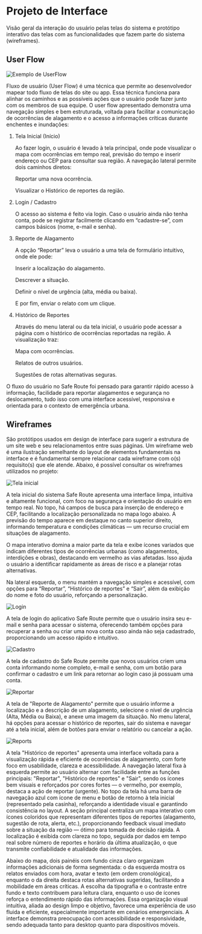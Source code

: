 
# Projeto de Interface

Visão geral da interação do usuário pelas telas do sistema e protótipo interativo das telas com as funcionalidades que fazem parte do sistema (wireframes).


## User Flow

![Exemplo de UserFlow](img/Slide1.PNG)

Fluxo de usuário (User Flow) é uma técnica que permite ao desenvolvedor mapear todo fluxo de telas do site ou app. Essa técnica funciona para alinhar os caminhos e as possíveis ações que o usuário pode fazer junto com os membros de sua equipe. O user flow apresentado demonstra uma navegação simples e bem estruturada, voltada para facilitar a comunicação de ocorrências de alagamento e o acesso a informações críticas durante enchentes e inundações:

1. Tela Inicial (Início)

   Ao fazer login, o usuário é levado à tela principal, onde pode visualizar o mapa com ocorrências em tempo real, previsão do tempo e inserir endereço ou CEP para consultar sua região.
    A navegação lateral permite dois caminhos diretos:

   Reportar uma nova ocorrência.

   Visualizar o Histórico de reportes da região.

3. Login / Cadastro

    O acesso ao sistema é feito via login. Caso o usuário ainda não tenha conta, pode se registrar facilmente clicando em “cadastre-se”, com campos básicos (nome, e-mail e senha).

4. Reporte de Alagamento

    A opção “Reportar” leva o usuário a uma tela de formulário intuitivo, onde ele pode:

   Inserir a localização do alagamento.

   Descrever a situação.

   Definir o nível de urgência (alta, média ou baixa).

   E por fim, enviar o relato com um clique.

5. Histórico de Reportes

    Através do menu lateral ou da tela inicial, o usuário pode acessar a página com o histórico de ocorrências reportadas na região.
    A visualização traz:

   Mapa com ocorrências.

   Relatos de outros usuários.

   Sugestões de rotas alternativas seguras.

O fluxo do usuário no Safe Route foi pensado para garantir rápido acesso à informação, facilidade para reportar alagamentos e segurança no deslocamento, tudo isso com uma interface acessível, responsiva e orientada para o contexto de emergência urbana.

## Wireframes

São protótipos usados em design de interface para sugerir a estrutura de um site web e seu relacionamentos entre suas páginas. Um wireframe web é uma ilustração semelhante do layout de elementos fundamentais na interface e é fundamental sempre relacionar cada wireframe com o(s) requisito(s) que ele atende. Abaixo, é possível consultar os wireframes utilizados no projeto:

![Tela inicial](img/tela_inicial.png)

A tela inicial do sistema Safe Route apresenta uma interface limpa, intuitiva e altamente funcional, com foco na segurança e orientação do usuário em tempo real. No topo, há campos de busca para inserção de endereço e CEP, facilitando a localização personalizada no mapa logo abaixo. A previsão do tempo aparece em destaque no canto superior direito, informando temperatura e condições climáticas — um recurso crucial em situações de alagamento.

O mapa interativo domina a maior parte da tela e exibe ícones variados que indicam diferentes tipos de ocorrências urbanas (como alagamentos, interdições e obras), destacando em vermelho as vias afetadas. Isso ajuda o usuário a identificar rapidamente as áreas de risco e a planejar rotas alternativas.

Na lateral esquerda, o menu mantém a navegação simples e acessível, com opções para “Reportar”, “Histórico de reportes” e “Sair”, além da exibição do nome e foto do usuário, reforçando a personalização.

![Login](img/login.png)

A tela de login do aplicativo Safe Route permite que o usuário insira seu e-mail e senha para acessar o sistema, oferecendo também opções para recuperar a senha ou criar uma nova conta caso ainda não seja cadastrado, proporcionando um acesso rápido e intuitivo.

![Cadastro](img/cadastro.png)

A tela de cadastro do Safe Route permite que novos usuários criem uma conta informando nome completo, e-mail e senha, com um botão para confirmar o cadastro e um link para retornar ao login caso já possuam uma conta.

![Reportar](img/reportar.png)

A tela de "Reporte de Alagamento" permite que o usuário informe a localização e a descrição de um alagamento, selecione o nível de urgência (Alta, Média ou Baixa), e anexe uma imagem da situação. No menu lateral, há opções para acessar o histórico de reportes, sair do sistema e navegar até a tela inicial, além de botões para enviar o relatório ou cancelar a ação.

![Reports](img/reports.png)

A tela "Histórico de reportes" apresenta uma interface voltada para a visualização rápida e eficiente de ocorrências de alagamento, com forte foco em usabilidade, clareza e acessibilidade. A navegação lateral fixa à esquerda permite ao usuário alternar com facilidade entre as funções principais: "Reportar", "Histórico de reportes" e "Sair", sendo os ícones bem visuais e reforçados por cores fortes — o vermelho, por exemplo, destaca a ação de reportar (urgente). No topo da tela há uma barra de navegação azul com ícone de menu e botão de retorno à tela inicial (representado pela casinha), reforçando a identidade visual e garantindo consistência no layout. A seção principal centraliza um mapa interativo com ícones coloridos que representam diferentes tipos de reportes (alagamento, sugestão de rota, alerta, etc.), proporcionando feedback visual imediato sobre a situação da região — ótimo para tomada de decisão rápida. A localização é exibida com clareza no topo, seguida por dados em tempo real sobre número de reportes e horário da última atualização, o que transmite confiabilidade e atualidade das informações.

Abaixo do mapa, dois painéis com fundo cinza claro organizam informações adicionais de forma segmentada: o da esquerda mostra os relatos enviados com hora, avatar e texto (em ordem cronológica), enquanto o da direita destaca rotas alternativas sugeridas, facilitando a mobilidade em áreas críticas. A escolha da tipografia e o contraste entre fundo e texto contribuem para leitura clara, enquanto o uso de ícones reforça o entendimento rápido das informações. Essa organização visual intuitiva, aliada ao design limpo e objetivo, favorece uma experiência de uso fluida e eficiente, especialmente importante em cenários emergenciais. A interface demonstra preocupação com acessibilidade e responsividade, sendo adequada tanto para desktop quanto para dispositivos móveis.
